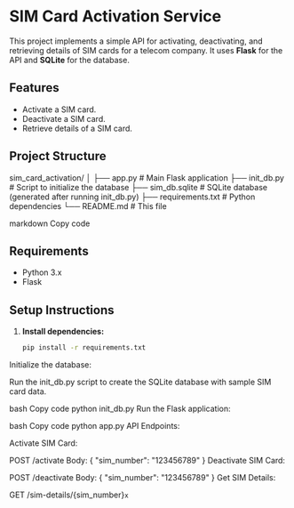  # SIM Card Activation Service

This project implements a simple API for activating, deactivating, and retrieving details of SIM cards for a telecom company. It uses **Flask** for the API and **SQLite** for the database.

## Features

- Activate a SIM card.
- Deactivate a SIM card.
- Retrieve details of a SIM card.

## Project Structure

sim_card_activation/ │ ├── app.py # Main Flask application ├── init_db.py # Script to initialize the database ├── sim_db.sqlite # SQLite database (generated after running init_db.py) ├── requirements.txt # Python dependencies └── README.md # This file

markdown
Copy code

## Requirements

- Python 3.x
- Flask

## Setup Instructions

1. **Install dependencies:**

   ```bash
   pip install -r requirements.txt
Initialize the database:

Run the init_db.py script to create the SQLite database with sample SIM card data.

bash
Copy code
python init_db.py
Run the Flask application:

bash
Copy code
python app.py
API Endpoints:

Activate SIM Card:

POST /activate
Body: { "sim_number": "123456789" }
Deactivate SIM Card:

POST /deactivate
Body: { "sim_number": "123456789" }
Get SIM Details:

GET /sim-details/{sim_number}`x`
